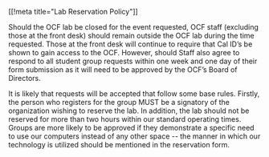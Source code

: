 [[!meta title="Lab Reservation Policy"]]

Should the OCF lab be closed for the event requested, OCF staff (excluding those at the front desk) should remain outside the OCF lab during the time requested. Those at the front desk will continue to require that Cal ID’s be shown to gain access to the OCF. However, should Staff also agree to respond to all student group requests within one week and one day of their form submission as it will need to be approved by the OCF’s Board of Directors. 

It is likely that requests will be accepted that follow some base rules. Firstly, the person who registers for the group MUST be a signatory of the organization wishing to reserve the lab. In addition, the lab should not be reserved for more than two hours within our standard operating times. Groups are more likely to be approved if they demonstrate a specific need to use our computers instead of any other space -- the manner in which our technology is utilized should be mentioned in the reservation form.
